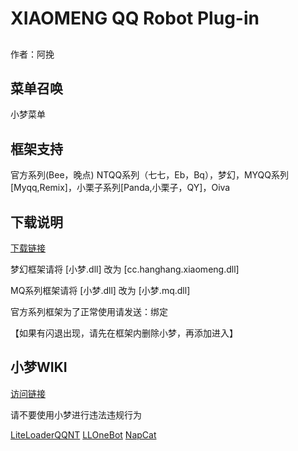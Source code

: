 # XIAOMENG QQ Robot Plug-in

##  
作者：阿挽

## 菜单召唤
 小梦菜单
## 框架支持
官方系列(Bee，晚点) NTQQ系列（七七，Eb，Bq），梦幻，MYQQ系列[Myqq,Remix]，小栗子系列[Panda,小栗子，QY]，Oiva 
## 下载说明
[下载链接](https://github.com/HANG-XM/XIAOMENG/releases)

梦幻框架请将 [小梦.dll] 改为 [cc.hanghang.xiaomeng.dll]

MQ系列框架请将 [小梦.dll] 改为 [小梦.mq.dll]

官方系列框架为了正常使用请发送：绑定

   【如果有闪退出现，请先在框架内删除小梦，再添加进入】
## 小梦WIKI
[访问链接](https://github.com/HANG-XM/XIAOMENG/wiki)

 请不要使用小梦进行违法违规行为
 
[LiteLoaderQQNT](https://github.com/LiteLoaderQQNT/LiteLoaderQQNT) [LLOneBot](https://github.com/LLOneBot/LLOneBot) [NapCat](https://github.com/NapNeko/NapCatQQ)
